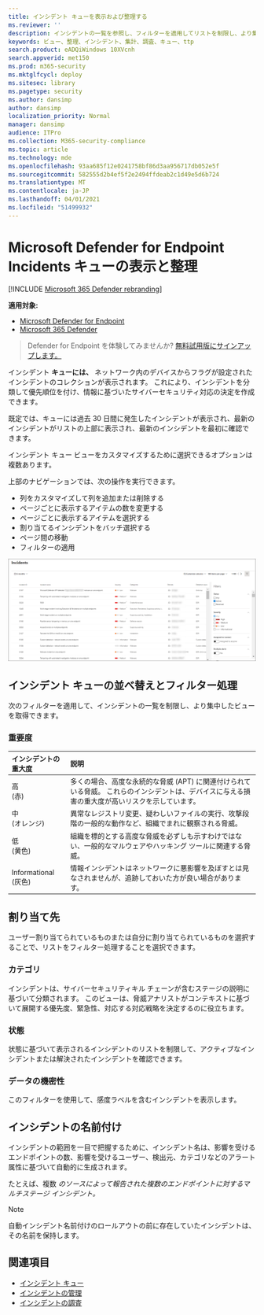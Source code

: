 ```yaml
---
title: インシデント キューを表示および整理する
ms.reviewer: ''
description: インシデントの一覧を参照し、フィルターを適用してリストを制限し、より集中したビューを取得する方法について学習します。
keywords: ビュー、整理、インシデント、集計、調査、キュー、ttp
search.product: eADQiWindows 10XVcnh
search.appverid: met150
ms.prod: m365-security
ms.mktglfcycl: deploy
ms.sitesec: library
ms.pagetype: security
ms.author: dansimp
author: dansimp
localization_priority: Normal
manager: dansimp
audience: ITPro
ms.collection: M365-security-compliance
ms.topic: article
ms.technology: mde
ms.openlocfilehash: 93aa685f12e0241758bf86d3aa956717db052e5f
ms.sourcegitcommit: 582555d2b4ef5f2e2494ffdeab2c1d49e5d6b724
ms.translationtype: MT
ms.contentlocale: ja-JP
ms.lasthandoff: 04/01/2021
ms.locfileid: "51499932"
---
```

# <a name="view-and-organize-the-microsoft-defender-for-endpoint-incidents-queue"></a>Microsoft Defender for Endpoint Incidents キューの表示と整理

[!INCLUDE [Microsoft 365 Defender rebranding](../../includes/microsoft-defender.md)]

**適用対象:**
- [Microsoft Defender for Endpoint](https://go.microsoft.com/fwlink/?linkid=2154037)
- [Microsoft 365 Defender](https://go.microsoft.com/fwlink/?linkid=2118804)

> Defender for Endpoint を体験してみませんか? [無料試用版にサインアップします。](https://www.microsoft.com/microsoft-365/windows/microsoft-defender-atp?ocid=docs-wdatp-pullalerts-abovefoldlink) 

インシデント **キューには、** ネットワーク内のデバイスからフラグが設定されたインシデントのコレクションが表示されます。 これにより、インシデントを分類して優先順位を付け、情報に基づいたサイバーセキュリティ対応の決定を作成できます。

既定では、キューには過去 30 日間に発生したインシデントが表示され、最新のインシデントがリストの上部に表示され、最新のインシデントを最初に確認できます。

インシデント キュー ビューをカスタマイズするために選択できるオプションは複数あります。 

上部のナビゲーションでは、次の操作を実行できます。
- 列をカスタマイズして列を追加または削除する 
- ページごとに表示するアイテムの数を変更する
- ページごとに表示するアイテムを選択する
- 割り当てるインシデントをバッチ選択する 
- ページ間の移動
- フィルターの適用

![インシデント キューの画像](images/atp-incident-queue.png)

## <a name="sort-and-filter-the-incidents-queue"></a>インシデント キューの並べ替えとフィルター処理
次のフィルターを適用して、インシデントの一覧を制限し、より集中したビューを取得できます。

### <a name="severity"></a>重要度

インシデントの重大度 | 説明
:---|:---
高 </br>(赤) | 多くの場合、高度な永続的な脅威 (APT) に関連付けられている脅威。 これらのインシデントは、デバイスに与える損害の重大度が高いリスクを示しています。
中 </br>(オレンジ) | 異常なレジストリ変更、疑わしいファイルの実行、攻撃段階の一般的な動作など、組織でまれに観察される脅威。
低 </br>(黄色) | 組織を標的とする高度な脅威を必ずしも示すわけではない、一般的なマルウェアやハッキング ツールに関連する脅威。
Informational </br>(灰色) | 情報インシデントはネットワークに悪影響を及ぼすとは見なされませんが、追跡しておいた方が良い場合があります。

## <a name="assigned-to"></a>割り当て先
ユーザー割り当てられているものまたは自分に割り当てられているものを選択することで、リストをフィルター処理することを選択できます。

### <a name="category"></a>カテゴリ
インシデントは、サイバーセキュリティキル チェーンが含むステージの説明に基づいて分類されます。 このビューは、脅威アナリストがコンテキストに基づいて展開する優先度、緊急性、対応する対応戦略を決定するのに役立ちます。

### <a name="status"></a>状態
状態に基づいて表示されるインシデントのリストを制限して、アクティブなインシデントまたは解決されたインシデントを確認できます。

### <a name="data-sensitivity"></a>データの機密性
このフィルターを使用して、感度ラベルを含むインシデントを表示します。

## <a name="incident-naming"></a>インシデントの名前付け

インシデントの範囲を一目で把握するために、インシデント名は、影響を受けるエンドポイントの数、影響を受けるユーザー、検出元、カテゴリなどのアラート属性に基づいて自動的に生成されます。

たとえば、複数 *のソースによって報告された複数のエンドポイントに対するマルチステージ インシデント。*

> [!NOTE]
> 自動インシデント名前付けのロールアウトの前に存在していたインシデントは、その名前を保持します。


## <a name="see-also"></a>関連項目
- [インシデント キュー](https://docs.microsoft.com/microsoft-365/security/defender-endpoint/view-incidents-queue)
- [インシデントの管理](manage-incidents.md)
- [インシデントの調査](investigate-incidents.md)

